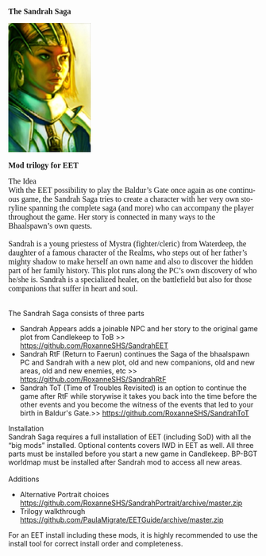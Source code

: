 <html>


<p class=MsoNormal style='line-height:normal'><b><span lang=EN-US
style='font-size:12.0pt;font-family:"Times New Roman",serif'>The Sandrah Saga</span></b></p>


<p class=MsoNormal style='margin-bottom:0cm;margin-bottom:.0001pt;line-height:
normal'><span style='font-size:12.0pt;font-family:"Times New Roman",serif'><img
width=166 height=260 id="Picture 1" src="Sandrah.jpg"
></span></p>

<p class=MsoNormal style='line-height:normal'><b><span lang=EN-US
style='font-size:12.0pt;font-family:"Times New Roman",serif'>Mod trilogy for EET</span></b></p>

<p class=MsoNormal style='line-height:normal'><span lang=EN-US
style='font-size:12.0pt;font-family:"Times New Roman",serif'>The Idea<br>
With the EET possibility to play the Baldur’s Gate once again as one continuous game, the Sandrah Saga tries to create a character with her very own storyline spanning the complete saga (and more) who can accompany the player throughout the game. Her story is connected in many ways to the Bhaalspawn’s own quests.<br>
<br>
Sandrah is a young priestess of Mystra (fighter/cleric) from Waterdeep, the daughter of a famous character of the Realms, who steps out of her father’s mighty shadow to make herself an own name and also to discover the hidden part of her family history. This plot runs along the PC’s own discovery of who he/she is. Sandrah is a specialized healer, on the battlefield but also for those companions that suffer in heart and soul.<br>
<br>

The Sandrah Saga consists of three parts<br>
 - Sandrah Appears adds a joinable NPC and her story to the original game plot from Candlekeep to ToB >> https://github.com/RoxanneSHS/SandrahEET
 - Sandrah RtF (Return to Faerun) continues the Saga of the bhaalspawn PC and Sandrah with a new plot, old and new companions, old and new areas, old and new enemies, etc >> https://github.com/RoxanneSHS/SandrahRtF
 - Sandrah ToT (Time of Troubles Revisited) is an option to continue the game after RtF while storywise it takes you back into the time before the other events and you become the witness of the events that led to your birth in Baldur's Gate.>>  https://github.com/RoxanneSHS/SandrahToT

Installation<br>
Sandrah Saga requires a full installation of EET (including SoD) with all the “big mods” installed. Optional contents covers IWD in EET as well.
All three parts must be installed before you start a new game in Candlekeep. BP-BGT worldmap must be installed after Sandrah mod to access all new areas.<br>
<br>
Additions<br>
- Alternative Portrait choices https://github.com/RoxanneSHS/SandrahPortrait/archive/master.zip
- Trilogy walkthrough https://github.com/PaulaMigrate/EETGuide/archive/master.zip

For an EET install including these mods, it is highly recommended to use the install tool for correct install order and completeness.


 <br>
 <br>

<br>
&nbsp;</span></p>

<p class=MsoNormal><span lang=EN-NZ>&nbsp;</span></p>

</div>

</body>

</html>


